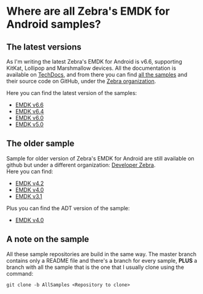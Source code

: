 # Where are all Zebra's EMDK for Android samples?

## The latest versions
As I'm writing the latest Zebra's EMDK for Android is v6.6, supporting KitKat, Lollipop and Marshmallow devices.  All the documentation is available on [TechDocs](http://techdocs.zebra.com), and from there you can find [all the samples](http://techdocs.zebra.com/emdk-for-android/6-6/samples/) and their source code on GitHub, under the [Zebra organization](https://github.com/Zebra).

Here you can find the latest version of the samples:

* [EMDK v6.6](https://github.com/Zebra/samples-emdkforandroid-6_6/tree/AllSamples)
* [EMDK v6.4](https://github.com/Zebra/samples-emdkforandroid-6_4/tree/AllSamples)
* [EMDK v6.0](https://github.com/Zebra/samples-emdkforandroid-6_0/tree/AllSamples)
* [EMDK v5.0](https://github.com/Zebra/samples-emdkforandroid-5_0/tree/AllSamples)

## The older sample
Sample for older version of Zebra's EMDK for Android are still available on github but under a different organization: [Developer Zebra](https://github.com/developer-zebra).  
Here you can find:

* [EMDK v4.2](https://github.com/developer-zebra/samples-emdkforandroid-4_2/tree/AllSamples)
* [EMDK v4.0](https://github.com/developer-zebra/samples-emdkforandroid-4_0/tree/AllSamples)
* [EMDK v3.1](https://github.com/developer-zebra/samples-emdkforandroid-3_1/tree/AllSamples)

Plus you can find the ADT version of the sample:

* [EMDK v4.0](https://github.com/developer-zebra/samples-emdkforandroid-4_0-ADT/tree/AllSamples)

## A note on the sample
All these sample repositories are build in the same way. The master branch contains only a README file and there's a branch for every sample, **PLUS** a branch with all the sample that is the one that I usually clone using the command:

    git clone -b AllSamples <Repository to clone>
